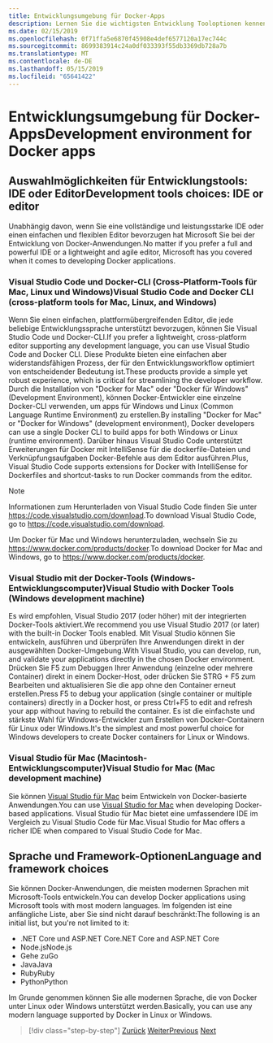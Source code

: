 ```yaml
---
title: Entwicklungsumgebung für Docker-Apps
description: Lernen Sie die wichtigsten Entwicklung Tooloptionen kennen, die den Docker-Entwicklungslebenszyklus zu unterstützen.
ms.date: 02/15/2019
ms.openlocfilehash: 0f71ffa5e6870f45908e4def6577120a17ec744c
ms.sourcegitcommit: 8699383914c24a0df033393f55db3369db728a7b
ms.translationtype: MT
ms.contentlocale: de-DE
ms.lasthandoff: 05/15/2019
ms.locfileid: "65641422"
---
```

# <a name="development-environment-for-docker-apps"></a><span data-ttu-id="0d49d-103">Entwicklungsumgebung für Docker-Apps</span><span class="sxs-lookup"><span data-stu-id="0d49d-103">Development environment for Docker apps</span></span>

## <a name="development-tools-choices-ide-or-editor"></a><span data-ttu-id="0d49d-104">Auswahlmöglichkeiten für Entwicklungstools: IDE oder Editor</span><span class="sxs-lookup"><span data-stu-id="0d49d-104">Development tools choices: IDE or editor</span></span>

<span data-ttu-id="0d49d-105">Unabhängig davon, wenn Sie eine vollständige und leistungsstarke IDE oder einen einfachen und flexiblen Editor bevorzugen hat Microsoft Sie bei der Entwicklung von Docker-Anwendungen.</span><span class="sxs-lookup"><span data-stu-id="0d49d-105">No matter if you prefer a full and powerful IDE or a lightweight and agile editor, Microsoft has you covered when it comes to developing Docker applications.</span></span>

### <a name="visual-studio-code-and-docker-cli-cross-platform-tools-for-mac-linux-and-windows"></a><span data-ttu-id="0d49d-106">Visual Studio Code und Docker-CLI (Cross-Platform-Tools für Mac, Linux und Windows)</span><span class="sxs-lookup"><span data-stu-id="0d49d-106">Visual Studio Code and Docker CLI (cross-platform tools for Mac, Linux, and Windows)</span></span>

<span data-ttu-id="0d49d-107">Wenn Sie einen einfachen, plattformübergreifenden Editor, die jede beliebige Entwicklungssprache unterstützt bevorzugen, können Sie Visual Studio Code und Docker-CLI.</span><span class="sxs-lookup"><span data-stu-id="0d49d-107">If you prefer a lightweight, cross-platform editor supporting any development language, you can use Visual Studio Code and Docker CLI.</span></span> <span data-ttu-id="0d49d-108">Diese Produkte bieten eine einfachen aber widerstandsfähigen Prozess, der für den Entwicklungsworkflow optimiert von entscheidender Bedeutung ist.</span><span class="sxs-lookup"><span data-stu-id="0d49d-108">These products provide a simple yet robust experience, which is critical for streamlining the developer workflow.</span></span> <span data-ttu-id="0d49d-109">Durch die Installation von "Docker for Mac" oder "Docker für Windows" (Development Environment), können Docker-Entwickler eine einzelne Docker-CLI verwenden, um apps für Windows und Linux (Common Language Runtime Environment) zu erstellen.</span><span class="sxs-lookup"><span data-stu-id="0d49d-109">By installing "Docker for Mac" or "Docker for Windows" (development environment), Docker developers can use a single Docker CLI to build apps for both Windows or Linux (runtime environment).</span></span> <span data-ttu-id="0d49d-110">Darüber hinaus Visual Studio Code unterstützt Erweiterungen für Docker mit IntelliSense für die dockerfile-Dateien und Verknüpfungsaufgaben Docker-Befehle aus dem Editor ausführen.</span><span class="sxs-lookup"><span data-stu-id="0d49d-110">Plus, Visual Studio Code supports extensions for Docker with IntelliSense for Dockerfiles and shortcut-tasks to run Docker commands from the editor.</span></span>

> [!NOTE]
>
> <span data-ttu-id="0d49d-111">Informationen zum Herunterladen von Visual Studio Code finden Sie unter <https://code.visualstudio.com/download>.</span><span class="sxs-lookup"><span data-stu-id="0d49d-111">To download Visual Studio Code, go to <https://code.visualstudio.com/download>.</span></span>
>
> <span data-ttu-id="0d49d-112">Um Docker für Mac und Windows herunterzuladen, wechseln Sie zu <https://www.docker.com/products/docker>.</span><span class="sxs-lookup"><span data-stu-id="0d49d-112">To download Docker for Mac and Windows, go to <https://www.docker.com/products/docker>.</span></span>

### <a name="visual-studio-with-docker-tools-windows-development-machine"></a><span data-ttu-id="0d49d-113">Visual Studio mit der Docker-Tools (Windows-Entwicklungscomputer)</span><span class="sxs-lookup"><span data-stu-id="0d49d-113">Visual Studio with Docker Tools (Windows development machine)</span></span>

<span data-ttu-id="0d49d-114">Es wird empfohlen, Visual Studio 2017 (oder höher) mit der integrierten Docker-Tools aktiviert.</span><span class="sxs-lookup"><span data-stu-id="0d49d-114">We recommend you use Visual Studio 2017 (or later) with the built-in Docker Tools enabled.</span></span> <span data-ttu-id="0d49d-115">Mit Visual Studio können Sie entwickeln, ausführen und überprüfen Ihre Anwendungen direkt in der ausgewählten Docker-Umgebung.</span><span class="sxs-lookup"><span data-stu-id="0d49d-115">With Visual Studio, you can develop, run, and validate your applications directly in the chosen Docker environment.</span></span> <span data-ttu-id="0d49d-116">Drücken Sie F5 zum Debuggen Ihrer Anwendung (einzelne oder mehrere Container) direkt in einem Docker-Host, oder drücken Sie STRG + F5 zum Bearbeiten und aktualisieren Sie die app ohne den Container erneut erstellen.</span><span class="sxs-lookup"><span data-stu-id="0d49d-116">Press F5 to debug your application (single container or multiple containers) directly in a Docker host, or press Ctrl+F5 to edit and refresh your app without having to rebuild the container.</span></span> <span data-ttu-id="0d49d-117">Es ist die einfachste und stärkste Wahl für Windows-Entwickler zum Erstellen von Docker-Containern für Linux oder Windows.</span><span class="sxs-lookup"><span data-stu-id="0d49d-117">It's the simplest and most powerful choice for Windows developers to create Docker containers for Linux or Windows.</span></span>

### <a name="visual-studio-for-mac-mac-development-machine"></a><span data-ttu-id="0d49d-118">Visual Studio für Mac (Macintosh-Entwicklungscomputer)</span><span class="sxs-lookup"><span data-stu-id="0d49d-118">Visual Studio for Mac (Mac development machine)</span></span>

<span data-ttu-id="0d49d-119">Sie können [Visual Studio für Mac](https://visualstudio.microsoft.com/vs/mac/?utm_medium=microsoft&utm_source=docs.microsoft.com&utm_campaign=inline+link) beim Entwickeln von Docker-basierte Anwendungen.</span><span class="sxs-lookup"><span data-stu-id="0d49d-119">You can use [Visual Studio for Mac](https://visualstudio.microsoft.com/vs/mac/?utm_medium=microsoft&utm_source=docs.microsoft.com&utm_campaign=inline+link) when developing Docker-based applications.</span></span> <span data-ttu-id="0d49d-120">Visual Studio für Mac bietet eine umfassendere IDE im Vergleich zu Visual Studio Code für Mac.</span><span class="sxs-lookup"><span data-stu-id="0d49d-120">Visual Studio for Mac offers a richer IDE when compared to Visual Studio Code for Mac.</span></span>

## <a name="language-and-framework-choices"></a><span data-ttu-id="0d49d-121">Sprache und Framework-Optionen</span><span class="sxs-lookup"><span data-stu-id="0d49d-121">Language and framework choices</span></span>

<span data-ttu-id="0d49d-122">Sie können Docker-Anwendungen, die meisten modernen Sprachen mit Microsoft-Tools entwickeln.</span><span class="sxs-lookup"><span data-stu-id="0d49d-122">You can develop Docker applications using Microsoft tools with most modern languages.</span></span> <span data-ttu-id="0d49d-123">Im folgenden ist eine anfängliche Liste, aber Sie sind nicht darauf beschränkt:</span><span class="sxs-lookup"><span data-stu-id="0d49d-123">The following is an initial list, but you're not limited to it:</span></span>

- <span data-ttu-id="0d49d-124">.NET Core und ASP.NET Core</span><span class="sxs-lookup"><span data-stu-id="0d49d-124">.NET Core and ASP.NET Core</span></span>
- <span data-ttu-id="0d49d-125">Node.js</span><span class="sxs-lookup"><span data-stu-id="0d49d-125">Node.js</span></span>
- <span data-ttu-id="0d49d-126">Gehe zu</span><span class="sxs-lookup"><span data-stu-id="0d49d-126">Go</span></span>
- <span data-ttu-id="0d49d-127">Java</span><span class="sxs-lookup"><span data-stu-id="0d49d-127">Java</span></span>
- <span data-ttu-id="0d49d-128">Ruby</span><span class="sxs-lookup"><span data-stu-id="0d49d-128">Ruby</span></span>
- <span data-ttu-id="0d49d-129">Python</span><span class="sxs-lookup"><span data-stu-id="0d49d-129">Python</span></span>

<span data-ttu-id="0d49d-130">Im Grunde genommen können Sie alle modernen Sprache, die von Docker unter Linux oder Windows unterstützt werden.</span><span class="sxs-lookup"><span data-stu-id="0d49d-130">Basically, you can use any modern language supported by Docker in Linux or Windows.</span></span>

>[!div class="step-by-step"]
><span data-ttu-id="0d49d-131">[Zurück](deploy-azure-kubernetes-service.md)
>[Weiter](docker-apps-inner-loop-workflow.md)</span><span class="sxs-lookup"><span data-stu-id="0d49d-131">[Previous](deploy-azure-kubernetes-service.md)
[Next](docker-apps-inner-loop-workflow.md)</span></span>
